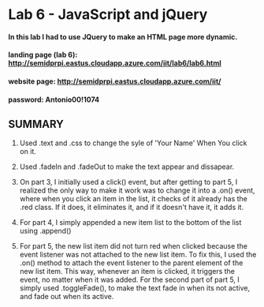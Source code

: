 # Lab 6 - JavaScript and jQuery

#### In this lab I had to use JQuery to make an HTML page more dynamic. 

#### landing page (lab 6): http://semidprpi.eastus.cloudapp.azure.com/iit/lab6/lab6.html

#### website page: http://semidprpi.eastus.cloudapp.azure.com/iit/

#### password: Antonio00!1074

## SUMMARY

1. Used .text and .css to change the syle of 'Your Name' When You click on it.

2. Used .fadeIn and .fadeOut to make the text appear and dissapear.

3. On part 3, I initially used a click() event, but after getting to part 5, I realized the only way to make it work was to change it into a .on() event, where when you click an item in the list, it checks of it already has the .red class. If it does, it eliminates it, and if it doesn't have it, it adds it.

4. For part 4, I simply appended a new item list to the bottom of the list using .append()

5. For part 5, the new list item did not turn red when clicked because the event listener was not attached to the new list item. To fix this, I used the .on() method to attach the event listener to the parent element of the new list item. This way, whenever an item is clicked, it triggers the event, no matter when it was added. For the second part of part 5, I simply used .toggleFade(), to make the text fade in when its not active, and fade out when its active.

